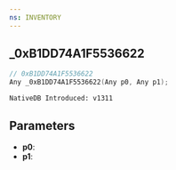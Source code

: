 ```yaml
---
ns: INVENTORY
---
```

## _0xB1DD74A1F5536622

```c
// 0xB1DD74A1F5536622
Any _0xB1DD74A1F5536622(Any p0, Any p1);
```

```
NativeDB Introduced: v1311
```

## Parameters
* **p0**:
* **p1**:
